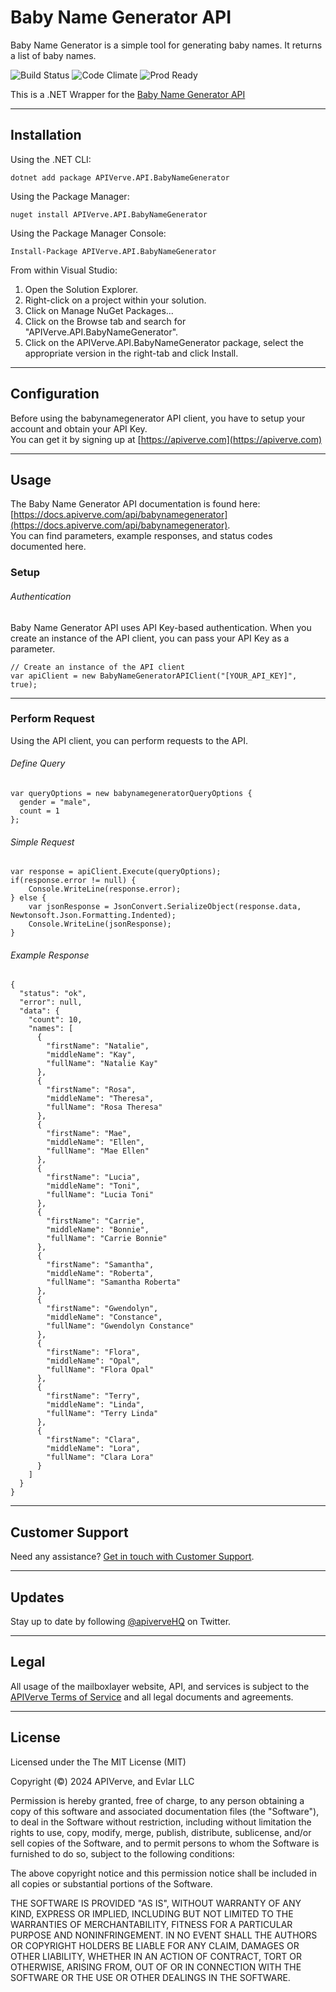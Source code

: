 Baby Name Generator API
============

Baby Name Generator is a simple tool for generating baby names. It returns a list of baby names.

![Build Status](https://img.shields.io/badge/build-passing-green)
![Code Climate](https://img.shields.io/badge/maintainability-B-purple)
![Prod Ready](https://img.shields.io/badge/production-ready-blue)

This is a .NET Wrapper for the [Baby Name Generator API](https://apiverve.com/marketplace/api/babynamegenerator)

---

## Installation

Using the .NET CLI:
```
dotnet add package APIVerve.API.BabyNameGenerator
```

Using the Package Manager:
```
nuget install APIVerve.API.BabyNameGenerator
```

Using the Package Manager Console:
```
Install-Package APIVerve.API.BabyNameGenerator
```

From within Visual Studio:

1. Open the Solution Explorer.
2. Right-click on a project within your solution.
3. Click on Manage NuGet Packages...
4. Click on the Browse tab and search for "APIVerve.API.BabyNameGenerator".
5. Click on the APIVerve.API.BabyNameGenerator package, select the appropriate version in the right-tab and click Install.


---

## Configuration

Before using the babynamegenerator API client, you have to setup your account and obtain your API Key.  
You can get it by signing up at [https://apiverve.com](https://apiverve.com)

---

## Usage

The Baby Name Generator API documentation is found here: [https://docs.apiverve.com/api/babynamegenerator](https://docs.apiverve.com/api/babynamegenerator).  
You can find parameters, example responses, and status codes documented here.

### Setup

###### Authentication
Baby Name Generator API uses API Key-based authentication. When you create an instance of the API client, you can pass your API Key as a parameter.

```
// Create an instance of the API client
var apiClient = new BabyNameGeneratorAPIClient("[YOUR_API_KEY]", true);
```

---


### Perform Request
Using the API client, you can perform requests to the API.

###### Define Query

```
var queryOptions = new babynamegeneratorQueryOptions {
  gender = "male",
  count = 1
};
```

###### Simple Request

```
var response = apiClient.Execute(queryOptions);
if(response.error != null) {
	Console.WriteLine(response.error);
} else {
    var jsonResponse = JsonConvert.SerializeObject(response.data, Newtonsoft.Json.Formatting.Indented);
    Console.WriteLine(jsonResponse);
}
```

###### Example Response

```
{
  "status": "ok",
  "error": null,
  "data": {
    "count": 10,
    "names": [
      {
        "firstName": "Natalie",
        "middleName": "Kay",
        "fullName": "Natalie Kay"
      },
      {
        "firstName": "Rosa",
        "middleName": "Theresa",
        "fullName": "Rosa Theresa"
      },
      {
        "firstName": "Mae",
        "middleName": "Ellen",
        "fullName": "Mae Ellen"
      },
      {
        "firstName": "Lucia",
        "middleName": "Toni",
        "fullName": "Lucia Toni"
      },
      {
        "firstName": "Carrie",
        "middleName": "Bonnie",
        "fullName": "Carrie Bonnie"
      },
      {
        "firstName": "Samantha",
        "middleName": "Roberta",
        "fullName": "Samantha Roberta"
      },
      {
        "firstName": "Gwendolyn",
        "middleName": "Constance",
        "fullName": "Gwendolyn Constance"
      },
      {
        "firstName": "Flora",
        "middleName": "Opal",
        "fullName": "Flora Opal"
      },
      {
        "firstName": "Terry",
        "middleName": "Linda",
        "fullName": "Terry Linda"
      },
      {
        "firstName": "Clara",
        "middleName": "Lora",
        "fullName": "Clara Lora"
      }
    ]
  }
}
```

---

## Customer Support

Need any assistance? [Get in touch with Customer Support](https://apiverve.com/contact).

---

## Updates
Stay up to date by following [@apiverveHQ](https://twitter.com/apiverveHQ) on Twitter.

---

## Legal

All usage of the mailboxlayer website, API, and services is subject to the [APIVerve Terms of Service](https://apiverve.com/terms) and all legal documents and agreements.

---

## License
Licensed under the The MIT License (MIT)

Copyright (&copy;) 2024 APIVerve, and Evlar LLC

Permission is hereby granted, free of charge, to any person obtaining a copy of this software and associated documentation files (the "Software"), to deal in the Software without restriction, including without limitation the rights to use, copy, modify, merge, publish, distribute, sublicense, and/or sell copies of the Software, and to permit persons to whom the Software is furnished to do so, subject to the following conditions:

The above copyright notice and this permission notice shall be included in all copies or substantial portions of the Software.

THE SOFTWARE IS PROVIDED "AS IS", WITHOUT WARRANTY OF ANY KIND, EXPRESS OR IMPLIED, INCLUDING BUT NOT LIMITED TO THE WARRANTIES OF MERCHANTABILITY, FITNESS FOR A PARTICULAR PURPOSE AND NONINFRINGEMENT. IN NO EVENT SHALL THE AUTHORS OR COPYRIGHT HOLDERS BE LIABLE FOR ANY CLAIM, DAMAGES OR OTHER LIABILITY, WHETHER IN AN ACTION OF CONTRACT, TORT OR OTHERWISE, ARISING FROM, OUT OF OR IN CONNECTION WITH THE SOFTWARE OR THE USE OR OTHER DEALINGS IN THE SOFTWARE.